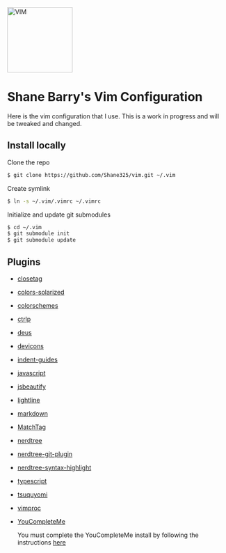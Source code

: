 <img src="https://cdn.rawgit.com/ferventcoder/chocolatey-packages/051355942d87497067ed02c1ecce9a293a9f0a63/icons/vim.svg" alt="VIM" width="150">

# Shane Barry's Vim Configuration

Here is the vim configuration that I use. This is a work in progress and will be tweaked and changed.

## Install locally

Clone the repo

```bash
$ git clone https://github.com/Shane325/vim.git ~/.vim
```

Create symlink

```bash
$ ln -s ~/.vim/.vimrc ~/.vimrc
```

Initialize and update git submodules

```bash
$ cd ~/.vim
$ git submodule init
$ git submodule update
```

## Plugins

- [closetag](https://github.com/alvan/vim-closetag)
- [colors-solarized](https://github.com/altercation/vim-colors-solarized)
- [colorschemes](https://github.com/flazz/vim-colorschemes)
- [ctrlp](https://github.com/ctrlpvim/ctrlp.vim)
- [deus](https://github.com/ajmwagar/vim-deus)
- [devicons](https://github.com/ryanoasis/vim-devicons)
- [indent-guides](https://github.com/nathanaelkane/vim-indent-guides)
- [javascript](https://github.com/pangloss/vim-javascript)
- [jsbeautify](https://github.com/maksimr/vim-jsbeautify)
- [lightline](https://github.com/itchyny/lightline.vim)
- [markdown](https://github.com/plasticboy/vim-markdown)
- [MatchTag](https://github.com/gregsexton/MatchTag.git)
- [nerdtree](https://github.com/scrooloose/nerdtree)
- [nerdtree-git-plugin](https://github.com/Xuyuanp/nerdtree-git-plugin)
- [nerdtree-syntax-highlight](https://github.com/tiagofumo/vim-nerdtree-syntax-highlight)
- [typescript](https://github.com/leafgarland/typescript-vim.git)
- [tsuquyomi](https://github.com/Quramy/tsuquyomi.git)   
- [vimproc](https://github.com/Shougo/vimproc.vim.git)   
- [YouCompleteMe](https://github.com/Valloric/YouCompleteMe.git) 

    You must complete the YouCompleteMe install by following the instructions [here](https://github.com/Valloric/YouCompleteMe#mac-os-x)


